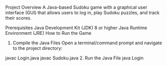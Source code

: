 Project Overview
A Java-based Sudoku game with a graphical user interface (GUI) that allows users to log in, play Sudoku puzzles, and track their scores.

Prerequisites
Java Development Kit (JDK) 8 or higher
Java Runtime Environment (JRE)
How to Run the Game
1. Compile the Java Files
Open a terminal/command prompt and navigate to the project directory:

javac Login.java
javac Sudoku.java
2. Run the Java File
java Login
